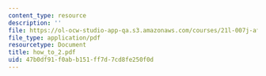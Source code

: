 ```yaml
---
content_type: resource
description: ''
file: https://ol-ocw-studio-app-qa.s3.amazonaws.com/courses/21l-007j-after-columbus-fall-2003/47b0df91f0abb151ff7d7cd8fe250f0d_how_to_2.pdf
file_type: application/pdf
resourcetype: Document
title: how_to_2.pdf
uid: 47b0df91-f0ab-b151-ff7d-7cd8fe250f0d
---
```

